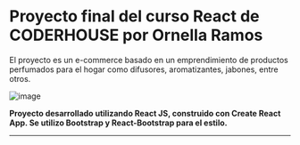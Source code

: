 # Proyecto final del curso React de CODERHOUSE por Ornella Ramos

El proyecto es un e-commerce basado en un emprendimiento de productos perfumados para el hogar como difusores, aromatizantes, jabones, entre otros.

![image](https://github.com/orneramos/aromahome-ornella-ramos/blob/master/AromaHomeOR.gif)

**Proyecto desarrollado utilizando React JS, construido con Create React App. Se utilizo Bootstrap y React-Bootstrap para el estilo.**
___
